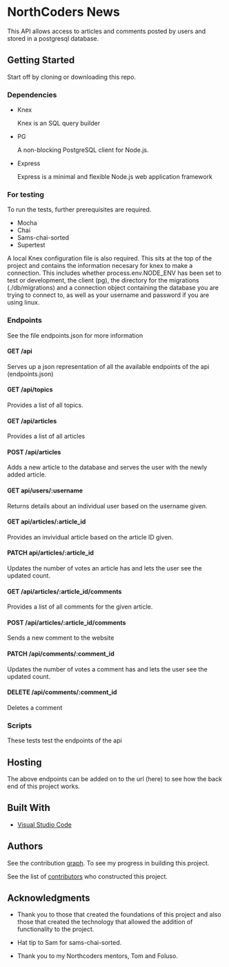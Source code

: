 # NorthCoders News

This API allows access to articles and comments posted by users and stored in a postgresql database.

## Getting Started

Start off by cloning or downloading this repo.

### Dependencies

- Knex

  Knex is an SQL query builder

- PG

  A non-blocking PostgreSQL client for Node.js.

- Express

  Express is a minimal and flexible Node.js web application framework

### For testing

To run the tests, further prerequisites are required.

- Mocha
- Chai
- Sams-chai-sorted
- Supertest

A local Knex configuration file is also required. This
sits at the top of the project and contains the information necesary for knex to make a connection. This includes whether process.env.NODE_ENV has been set to test or development, the client (pg), the directory for the migrations (./db/migrations) and a connection object containing the database you are trying to connect to, as well as your username and password if you are using linux.

### Endpoints

See the file endpoints.json for more information

#### GET /api

Serves up a json representation of all the available endpoints of the api (endpoints.json)

#### GET /api/topics

Provides a list of all topics.

#### GET /api/articles

Provides a list of all articles

#### POST /api/articles

Adds a new article to the database and serves the user with the newly added article.

#### GET api/users/:username

Returns details about an individual user based on the username given.

#### GET api/articles/:article_id

Provides an invividual article based on the article ID given.

#### PATCH api/articles/:article_id

Updates the number of votes an article has and lets the user see the updated count.

#### GET /api/articles/:article_id/comments

Provides a list of all comments for the given article.

#### POST /api/articles/:article_id/comments

Sends a new comment to the website

#### PATCH /api/comments/:comment_id

Updates the number of votes a comment has and lets the user see the updated count.

#### DELETE /api/comments/:comment_id

Deletes a comment

### Scripts

These tests test the endpoints of the api

## Hosting

The above endpoints can be added on to the url (here) to see how the back end of this project works.

## Built With

- [Visual Studio Code](https://code.visualstudio.com/)

## Authors

See the contribution [graph](https://github.com/mauvesky1/northcoders-news/graphs/contributors?from=2020-02-07&to=2020-03-25&type=c). To see my progress in building this project.

See the list of [contributors](https://github.com/mauvesky1/northcoders-news/graphs/contributors) who constructed this project.

## Acknowledgments

- Thank you to those that created the foundations of this project and also those that created the technology that allowed the addition of functionality to the project.

- Hat tip to Sam for sams-chai-sorted.

- Thank you to my Northcoders mentors, Tom and Foluso.
